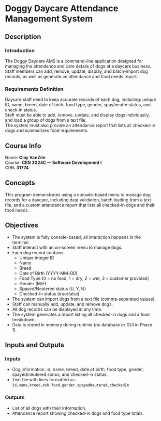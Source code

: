 # Doggy Daycare Attendance Management System

## Description

### Introduction
The Doggy Daycare AMS is a command-line application designed for managing the attendance and care details of dogs at a daycare business.  
Staff members can add, remove, update, display, and batch-import dog records, as well as generate an attendance and food needs report.

### Requirements Definition
Daycare staff need to keep accurate records of each dog, including: unique ID, name, breed, date of birth, food type, gender, spay/neuter status, and check-in status.  
Staff must be able to add, remove, update, and display dogs individually, and load a group of dogs from a text file.  
The system must also provide an attendance report that lists all checked-in dogs and summarizes food requirements.

## Course Info
Name: **Clay VanZile**  
Course: **CEN 3024C — Software Development I**  
CRN: **31774**

## Concepts
This program demonstrates using a console-based menu to manage dog records for a daycare, including data validation, batch loading from a text file, and a custom attendance report that lists all checked-in dogs and their food needs.

## Objectives

- The system is fully console-based; all interaction happens in the terminal.
- Staff interact with an on-screen menu to manage dogs.
- Each dog record contains:
  - Unique integer ID
  - Name
  - Breed
  - Date of Birth (YYYY-MM-DD)
  - Food Type (0 = no food, 1 = dry, 2 = wet, 3 = customer provided)
  - Gender (M/F)
  - Spayed/Neutered status (U, Y, N)
  - Checked-In status (true/false)
- The system can import dogs from a text file (comma-separated values).
- Staff can manually add, update, and remove dogs.
- All dog records can be displayed at any time.
- The system generates a report listing all checked-in dogs and a food breakdown.
- Data is stored in memory during runtime (no database or GUI in Phase 1).

## Inputs and Outputs

### Inputs
- Dog information: id, name, breed, date of birth, food type, gender, spayed/neutered status, and checked-in status.
- Text file with lines formatted as:  
  `id,name,breed,dob,food,gender,spayedNeutered,checkedIn`

### Outputs
- List of all dogs with their information.
- Attendance report showing checked-in dogs and food type totals.

